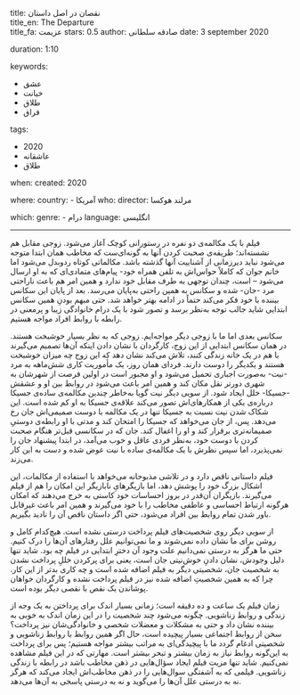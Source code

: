 
title: نقصان در اصل داستان  
title_en: The Departure  
title_fa: عزیمت 
stars: 0.5
author: صادقه سلطانی 
date: 3 september 2020

duration: 1:10

keywords:
  - عشق
  - خیانت
  - طلاق
  - فراق 

tags:
  - 2020
  - عاشقانه
  - طلاق  

when:
  created: 2020

where:
  country:
    - آمریکا
who:
  director: مرلند هوکسا

which:
  genre:
    - درام
  language: انگلیسی 

---

فیلم با یک مکالمه‌ی دو نفره در رستورانی کوچک آغاز می‌شود. زوجی مقابل هم نشسته‌اند؛ طریقه‌ی صحبت کردن آنها به گونه‌ای‌ست که مخاطب همان ابتدا متوجه می‌شود نباید دیرزمانی از آشناییت آنها گذشته باشد. مکالماتی کوتاه ردوبدل می‌شود اما خانم جوان که کاملاً حواس‌اش به تلفن همراه خود- پیام‌های متمادی‌ای که به او ارسال می‌شود – است، چندان توجهی به طرف مقابل خود ندارد و همین امر هم باعث ناراحتی مرد -جان- شده و سکانس به همین راحتی به‌پایان می‌رسد. بعد از پایان این سکانس بیننده با خود فکر می‌کند حتماً در ادامه بهتر خواهد شد. حتی مبهم بودنِ همین سکانس ابتدایی شاید جالب توجه به‌نظر برسد و تصور شود با یک درام خانوادگی زیبا و پرمعنی در رابطه با روابط افراد مواجه هستیم.

سکانس بعدی اما ما با زوجی دیگر مواجه‌ایم. زوجی که به نظر بسیار خوشبخت هستند. در همان سکانس ابتدایی از این زوج، کارگردان با نشان دادن اینکه آن‌ها تصمیم می‌گیرند با هم در یک خانه زندگی کنند، تلاش می‌کند نشان دهد که این زوج چه میزان خوشبخت هستند و یکدیگر را دوست دارند. فردای همان روز، یک مأموریت کاری شش‌ماهه به مرد -نیت- به‌صورت اجباری تحمیل می‌شود و او مجبور است در اولین فرصت از شهرشان به شهری دورتر نقل مکان کند و همین امر باعث می‌شود در روابط بین او و عشقش -جسیکا- خلل ایجاد شود. از سویی دیگر نیت گویا به‌خاطر چندین مکالمه‌ی ساده‌ی جسیکا درباره‌ی یکی از همکارهای‌اش تصور می‌کند علاقه‌ی جسیکا به او کم شده است. این شکاک شدن نیت نسبت به جسیکا تنها در یک مکالمه با دوست صمیمی‌اش جان رخ می‌دهد. پس، از جان می‌خواهد که جسیکا را امتحان کند و مدتی با او رابطه‌ی دوستیِ صمیمانه‌‌تری برقرار کند و او را اغفال کند‌. جان که در سکانسی قبل‌تر هنگام صحبت کردن با دوست خود، به‌نظر فردی عاقل و خوب می‌آمد، در ابتدا پیشنهاد جان را نمی‌پذیرد، اما سپس نظرش با یک مکالمه‌ی ساده با نیت عوض شده و دست به این کار می‌زند.

فیلم داستانی ناقص دارد و در تلاشی مذبوحانه می‌خواهد با استفاده از مکالمات، این اشکال بزرگ خود را پوشش دهد، اما بازیگرهایِ نابازیگر این امکان را هم از فیلم می‌گیرند. بازیگران آن‌قدر در بروز احساسات خود کاستی به خرج می‌دهند که امکان هرگونه ارتباط احساسی و عاطفی مخاطب را با خود می‌گیرند و همین امر باعث غیرقابل باور شدن تمام روابط بین افراد می‌شود، حتی اگر داستان ناقص آن را نادید بگیریم.

از سویی دیگر روی شخصیت‌های فیلم پرداخت درستی نشده است. هیچ‌کدام کامل و روشن برای ما نشان داده‌ نمی‌شوند و ما نمی‌توانیم علل رفتارهای آن‌ها را درک کنیم. حتی ما هرگز به درستی نمی‌دانیم علت وجود آن دخترِ ابتدایی در فیلم چه بود. شاید تنها دلیل وجودش، نشان دادنِ خوش‌نیتی جان است، یعنی برای پرکردن خللِ پرداخت نشدن به شخصیت جان، شخصیتی دیگر به فیلم اضافه شده است و چه کاری بدتر از این کار. چرا که به همین شخصیتِ اضافه شده نیز در فیلم پرداخت نشده و کارگردان خواهان پوشاندن یک نقص با نقصی دیگر بوده است.

زمان فیلم یک ساعت و ده دقیقه است؛ زمانی بسیار اندک برای پرداختن به یک وجه از زندگی و روابط زناشویی. چگونه می‌شود چند شخصیت را در این زمان اندک به خوبی به بیننده نشان داد و حتی به مشکلات و معضلات شخصی و خانوادگی‌شان نیز پرداخت؟ سخن از روابط اجتماعی بسیار پیچیده است، حال اگر همین روابط با روابط زناشویی و شخصیتی ادغام گردد ما با پیچیدگی‌ای به مراتب بیشتر مواجه هستیم؛ پس برای پرداخت به این‌گونه روابط نیاز به زمان بیشتر و تبحر بیشتر است. مهارتی که در این فیلم مشاهده نمی‌کنیم. شاید تنها مزیت فیلم ایجاد سؤال‌هایی در ذهن مخاطب باشد در رابطه با زندگی زناشویی. فیلمی که به آشفتگی سوال‌هایی را در ذهن مخاطب‌اش ایجاد می‌کند که هرگز نه به درستی علل آن‌ها را می‌گوید و نه به درستی پاسخی به آن‌ها می‌دهد.